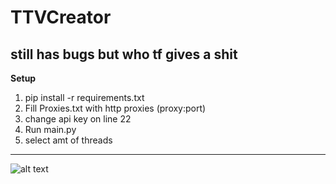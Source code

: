 # TTVCreator
still has bugs but who tf gives a shit
---
**Setup**
1. pip install -r requirements.txt
2. Fill Proxies.txt with http proxies (proxy:port)
3. change api key on line 22
4. Run main.py
5. select amt of threads
---
![alt text](https://media.tenor.com/images/c78f273d8f6a182827a539302582adb6/tenor.gif)
